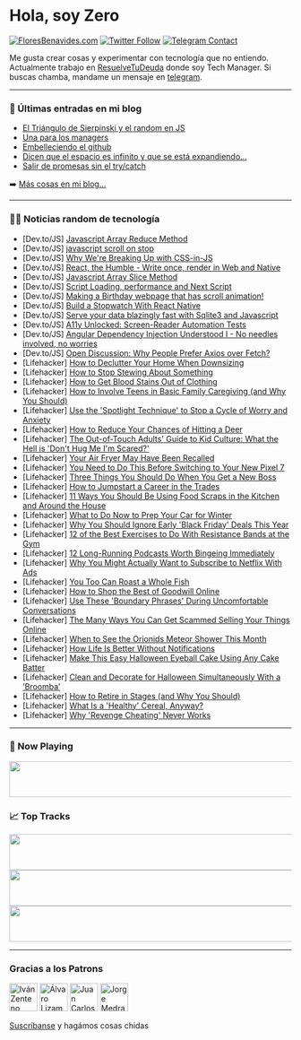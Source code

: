 # Hola, soy Zero

[![FloresBenavides.com](https://img.shields.io/website?down_message=oops&label=MiBlog&style=for-the-badge&up_message=online&url=https%3A%2F%2Ffloresbenavides.com)](https://floresbenavides.com) [![Twitter Follow](https://img.shields.io/twitter/follow/ZeroDragon?color=%231DA1F2&label=Follow&logo=twitter&logoColor=ffffff&style=for-the-badge)](https://twitter.com/zerodragon) [![Telegram Contact](https://img.shields.io/badge/escr%C3%ADbeme-ZeroDragon-%2326A5E4?style=for-the-badge&logo=telegram)](https://t.me/zerodragon)

Me gusta crear cosas y experimentar con tecnología que no entiendo.
Actualmente trabajo en [ResuelveTuDeuda](http://github.com/resuelve) donde soy Tech Manager.
Si buscas chamba, mandame un mensaje en [telegram](https://t.me/zerodragon).

---

### 📕 Últimas entradas en mi blog
<!-- BLOG-POST-LIST:START -->
- [El Triángulo de Sierpinski y el random en JS](https://floresbenavides.com/el-triangulo-de-sierpinski-y-el-random-en-js/)
- [Una para los managers](https://floresbenavides.com/una-para-los-managers/)
- [Embelleciendo el github](https://floresbenavides.com/embelleciendo-el-github/)
- [Dicen que el espacio es infinito y que se está expandiendo…](https://floresbenavides.com/dicen-que-el-espacio-es-infinito-y-que-se-esta-expandiendo/)
- [Salir de promesas sin el try/catch](https://floresbenavides.com/salir-de-promesas-sin-el-try-catch/)
<!-- BLOG-POST-LIST:END -->

➡️ [Más cosas en mi blog...](https://floresbenavides.com)

---

### 👨‍💻 Noticias random de tecnología
<!-- TECH-POSTS:START -->
- [Dev.to/JS] [Javascript Array Reduce Method](https://dev.to/smpnjn/javascript-array-reduce-method-3a3)
- [Dev.to/JS] [javascript scroll on stop](https://dev.to/abdullahozcan/javascript-scroll-on-stop-5b4a)
- [Dev.to/JS] [Why We&#39;re Breaking Up with CSS-in-JS](https://dev.to/srmagura/why-were-breaking-up-wiht-css-in-js-4g9b)
- [Dev.to/JS] [React, the Humble - Write once, render in Web and Native](https://dev.to/noriller/react-the-humble-write-once-render-in-web-and-native-3eih)
- [Dev.to/JS] [Javascript Array Slice Method](https://dev.to/smpnjn/javascript-array-slice-method-22kf)
- [Dev.to/JS] [Script Loading, performance and Next Script](https://dev.to/this-is-learning/script-loading-performance-and-next-script-20d7)
- [Dev.to/JS] [Making a Birthday webpage that has scroll animation!](https://dev.to/lensco825/making-a-birthday-webpage-that-has-scroll-animation-22od)
- [Dev.to/JS] [Build a Stopwatch With React Native](https://dev.to/codecupdev/build-a-stopwatch-with-react-native-1e0l)
- [Dev.to/JS] [Serve your data blazingly fast with Sqlite3 and Javascript](https://dev.to/auray/sqlite-performance-480b)
- [Dev.to/JS] [A11y Unlocked: Screen-Reader Automation Tests](https://dev.to/craigmorten/a11y-unlocked-screen-reader-automation-tests-3mc8)
- [Dev.to/JS] [Angular Dependency Injection Understood I - No needles involved, no worries](https://dev.to/renaisense_/angular-dependency-injection-understood-i-no-needles-involved-no-worries-4c5h)
- [Dev.to/JS] [Open Discussion: Why People Prefer Axios over Fetch?](https://dev.to/webjose/open-discussion-why-people-prefer-axios-over-fetch-a2j)
- [Lifehacker] [How to Declutter Your Home When Downsizing](https://lifehacker.com/how-to-declutter-your-home-when-downsizing-1849662657)
- [Lifehacker] [How to Stop Stewing About Something](https://lifehacker.com/how-to-stop-stewing-about-something-1849662660)
- [Lifehacker] [How to Get Blood Stains Out of Clothing](https://lifehacker.com/how-to-get-blood-stains-out-of-clothing-1849662672)
- [Lifehacker] [How to Involve Teens in Basic Family Caregiving &lpar;and Why You Should&rpar;](https://lifehacker.com/how-to-involve-teens-in-basic-family-caregiving-and-wh-1849662563)
- [Lifehacker] [Use the &#39;Spotlight Technique&#39; to Stop a Cycle of Worry and Anxiety](https://lifehacker.com/use-the-spotlight-technique-to-stop-a-cycle-of-worry-an-1849662342)
- [Lifehacker] [How to Reduce Your Chances of Hitting a Deer](https://lifehacker.com/how-to-reduce-your-chances-of-hitting-a-deer-1849661336)
- [Lifehacker] [The Out-of-Touch Adults&#39; Guide to Kid Culture: What the Hell is &#39;Don&#39;t Hug Me I&#39;m Scared?&#39;](https://lifehacker.com/what-is-dont-hug-me-im-scared-1849660077)
- [Lifehacker] [Your Air Fryer May Have Been Recalled](https://lifehacker.com/your-air-fryer-may-have-been-recalled-1849660626)
- [Lifehacker] [You Need to Do This Before Switching to Your New Pixel 7](https://lifehacker.com/you-need-to-do-this-before-switching-to-your-new-pixel-1849658486)
- [Lifehacker] [Three Things You Should Do When You Get a New Boss](https://lifehacker.com/three-things-you-should-do-when-you-get-a-new-boss-1849659881)
- [Lifehacker] [How to Jumpstart a Career in the Trades](https://lifehacker.com/how-to-jumpstart-a-career-in-the-trades-1849658828)
- [Lifehacker] [11 Ways You Should Be Using Food Scraps in the Kitchen and Around the House](https://lifehacker.com/11-ways-you-should-be-using-food-scraps-in-the-kitchen-1849659704)
- [Lifehacker] [What to Do Now to Prep Your Car for Winter](https://lifehacker.com/what-to-do-now-to-prep-your-car-for-winter-1849659286)
- [Lifehacker] [Why You Should Ignore Early &#39;Black Friday&#39; Deals This Year](https://lifehacker.com/why-you-should-ignore-early-black-friday-deals-this-yea-1849648563)
- [Lifehacker] [12 of the Best Exercises to Do With Resistance Bands at the Gym](https://lifehacker.com/12-of-the-best-exercises-to-do-with-resistance-bands-at-1849658908)
- [Lifehacker] [12 Long-Running Podcasts Worth Bingeing Immediately](https://lifehacker.com/12-long-running-podcasts-worth-bingeing-immediately-1849614978)
- [Lifehacker] [Why You Might Actually Want to Subscribe to Netflix With Ads](https://lifehacker.com/why-you-might-actually-want-to-subscribe-to-netflix-wit-1849658102)
- [Lifehacker] [You Too Can Roast a Whole Fish](https://lifehacker.com/you-too-can-roast-a-whole-fish-1849656039)
- [Lifehacker] [How to Shop the Best of Goodwill Online](https://lifehacker.com/how-to-shop-the-best-of-goodwill-online-1849655901)
- [Lifehacker] [Use These &#39;Boundary Phrases&#39; During Uncomfortable Conversations](https://lifehacker.com/use-these-boundary-phrases-during-uncomfortable-convers-1849657838)
- [Lifehacker] [The Many Ways You Can Get Scammed Selling Your Things Online](https://lifehacker.com/the-many-ways-you-can-get-scammed-selling-your-things-o-1849655585)
- [Lifehacker] [When to See the Orionids Meteor Shower This Month](https://lifehacker.com/when-to-see-the-orionids-meteor-shower-this-month-1849654661)
- [Lifehacker] [How Life Is Better Without Notifications](https://lifehacker.com/how-life-is-better-without-notifications-1849653045)
- [Lifehacker] [Make This Easy Halloween Eyeball Cake Using Any Cake Batter](https://lifehacker.com/make-this-easy-halloween-eyeball-cake-using-any-cake-ba-1849645393)
- [Lifehacker] [Clean and Decorate for Halloween Simultaneously With a ‘Broomba’](https://lifehacker.com/clean-and-decorate-for-halloween-simultaneously-with-a-1849654818)
- [Lifehacker] [How to Retire in Stages &lpar;and Why You Should&rpar;](https://lifehacker.com/how-to-retire-in-stages-and-why-you-should-1849653942)
- [Lifehacker] [What Is a &#39;Healthy&#39; Cereal, Anyway?](https://lifehacker.com/what-is-a-healthy-cereal-anyway-1849652823)
- [Lifehacker] [Why &#39;Revenge Cheating&#39; Never Works](https://lifehacker.com/why-revenge-cheating-never-works-1849654175)<!-- TECH-POSTS:END -->

---

### 🎵 Now Playing
<a href="https://spotify-now-playing-dun.vercel.app/now-playing?open"><img src="https://spotify-now-playing-dun.vercel.app/now-playing" width="540" height="64"></a>

### 📈 Top Tracks
<a href="https://spotify-now-playing-dun.vercel.app/top-tracks?i=1&open"><img src="https://spotify-now-playing-dun.vercel.app/top-tracks?i=1" width="540" height="64"></a>
<a href="https://spotify-now-playing-dun.vercel.app/top-tracks?i=2&open"><img src="https://spotify-now-playing-dun.vercel.app/top-tracks?i=2" width="540" height="64"></a>
<a href="https://spotify-now-playing-dun.vercel.app/top-tracks?i=3&open"><img src="https://spotify-now-playing-dun.vercel.app/top-tracks?i=3" width="540" height="64"></a>

---

### Gracias a los Patrons
[<img src="https://avatars.githubusercontent.com/u/243380?v=4" alt="Iván Zenteno" width="50px">](https://github.com/k001) [<img src="https://avatars.githubusercontent.com/u/19955639?v=4" alt="Álvaro Lizama" width="50px">](https://github.com/alvarolizama) [<img src="https://avatars.githubusercontent.com/u/2718753?v=4" alt="Juan Carlos Ruiz" width="50px">](https://github.com/JuanCrg90) [<img src="https://avatars.githubusercontent.com/u/37025?v=4" alt="Jorge Medrano" width="50px">](https://github.com/h1pp1e) 

[Suscríbanse](https://www.patreon.com/zerodragon) y hagámos cosas chidas
